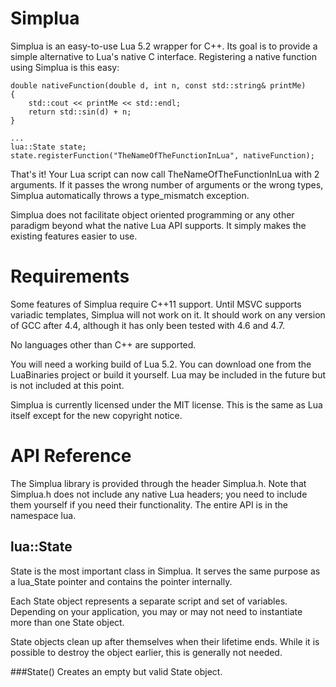 Simplua
=======

Simplua is an easy-to-use Lua 5.2 wrapper for C++.  Its goal is to provide a simple alternative to Lua's native C interface.  Registering a native function using Simplua is this easy:

    double nativeFunction(double d, int n, const std::string& printMe)
    {
        std::cout << printMe << std::endl;
        return std::sin(d) + n;
    }

    ...
    lua::State state;
    state.registerFunction("TheNameOfTheFunctionInLua", nativeFunction);

That's it!  Your Lua script can now call TheNameOfTheFunctionInLua with 2 arguments.  If it passes the wrong number of arguments or the wrong types, Simplua automatically throws a type_mismatch exception.

Simplua does not facilitate object oriented programming or any other paradigm beyond what the native Lua API supports.  It simply makes the existing features easier to use.

Requirements
============

Some features of Simplua require C++11 support.  Until MSVC supports variadic templates, Simplua will not work on it.  It should work on any version of GCC after 4.4, although it has only been tested with 4.6 and 4.7.

No languages other than C++ are supported.

You will need a working build of Lua 5.2.  You can download one from the LuaBinaries project or build it yourself.  Lua may be included in the future but is not included at this point.

Simplua is currently licensed under the MIT license.  This is the same as Lua itself except for the new copyright notice.

API Reference
=======

The Simplua library is provided through the header Simplua.h.  Note that Simplua.h does not include any native Lua headers; you need to include them yourself if you need their functionality.  The entire API is in the namespace lua.

lua::State
----------

State is the most important class in Simplua.  It serves the same purpose as a lua_State pointer and contains the pointer internally.

Each State object represents a separate script and set of variables.  Depending on your application, you may or may not need to instantiate more than one State object.

State objects clean up after themselves when their lifetime ends.  While it is possible to destroy the object earlier, this is generally not needed.

###State()
Creates an empty but valid State object.
